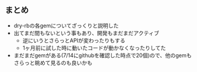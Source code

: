 ## まとめ

* dry-rbの各gemについてざっくりと説明した
* 出てまだ間もないという事もあり、開発もまだまだアクティブ
  * 逆にいうとさらっとAPIが変わったりもする
  * 1ヶ月前に試した時に動いたコードが動かなくなったりしてた
* まだまだgemがある(7/14にgithubを確認した時点で20個)ので、他のgemもさらっと眺めて見るのも良いかも
